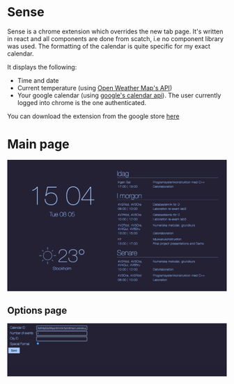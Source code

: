 # Sense
Sense is a chrome extension which overrides the new tab page. It's written in react and all components are done from scatch, i.e no component library was used. The formatting of the calendar is quite specific for my exact calendar.

It displays the following:
- Time and date
- Current temperature (using [Open Weather Map's API](https://openweathermap.org/api))
- Your google calendar (using [google's calendar api](https://developers.google.com/calendar/)).  The user currently logged into chrome is the one authenticated.

You can download the extension from the google store [here](https://chrome.google.com/webstore/detail/sense-a-new-tab-override/pmclmeakdglpbafdeijnfnnedmhgnmcc)

# Main page
![Screenshot of webpage](./screenshots/main.png)

## Options page
![Screenshot of options](./screenshots/options.png)
